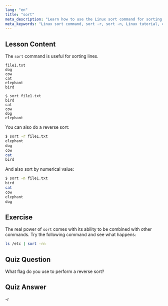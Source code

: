```yaml
---
lang: "en"
title: "sort"
meta_description: "Learn how to use the Linux sort command for sorting text files. Discover options like reverse and numerical sorting. Improve your Linux command line skills!"
meta_keywords: "Linux sort command, sort -r, sort -n, Linux tutorial, command line, beginner Linux, sort guide"
---
```


## Lesson Content

The `sort` command is useful for sorting lines.

```plaintext
file1.txt
dog
cow
cat
elephant
bird

$ sort file1.txt
bird
cat
cow
dog
elephant
```

You can also do a reverse sort:

```bash
$ sort -r file1.txt
elephant
dog
cow
cat
bird
```

And also sort by numerical value:

```bash
$ sort -n file1.txt
bird
cat
cow
elephant
dog
```

## Exercise

The real power of `sort` comes with its ability to be combined with other commands. Try the following command and see what happens:

```bash
ls /etc | sort -rn
```

## Quiz Question

What flag do you use to perform a reverse sort?

## Quiz Answer

-r
